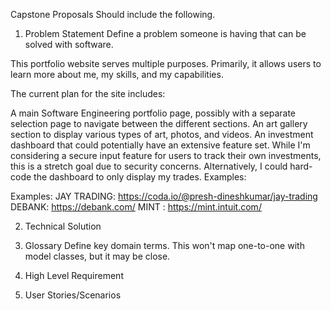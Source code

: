 Capstone Proposals
Should include the following.

1. Problem Statement
Define a problem someone is having that can be solved with software.

This portfolio website serves multiple purposes. Primarily, it allows users to learn more about me, my skills, and my capabilities.

The current plan for the site includes:

A main Software Engineering portfolio page, possibly with a separate selection page to navigate between the different sections.
An art gallery section to display various types of art, photos, and videos.
An investment dashboard that could potentially have an extensive feature set. While I'm considering a secure input feature for users to track their own investments, this is a stretch goal due to security concerns. Alternatively, I could hard-code the dashboard to only display my trades.
Examples:

Examples:
JAY TRADING: https://coda.io/@presh-dineshkumar/jay-trading
DEBANK: https://debank.com/
MINT : https://mint.intuit.com/




<!-- Note: the problem does not have to be original. It's absolutely okay to recreate an existing application: Instagram, Slack, etc. -->

<!-- Example
Running clubs across the world host group runs that are open to the public. Group runs range from an impromptu weekend run around the lake to a formal event (generate interest in the club, say thank you to friends, family, and sponsors, celebrate an occasion, etc). The important thing is that anyone can join a group run. You don't have to be a running club member.

Group run discovery is difficult. Some running clubs post a message on their home page. Others post on social media. Still others don't post anything at all and hope that word-of-mouth will spread the message. When clubs do post a message, it's usually not on a formal calendar or easy to find on a map. It's not clear if the run has already occurred.

Worse, there's no easy way to sign up for a group run. Clubs never know who will show up. If a group run is limited, it's embarrassing when too many people show up. It's also a little embarrassing when no one shows up. -->




2. Technical Solution
<!-- Briefly describe a technical solution to your problem with a couple concrete scenarios.

Example
Create an application for posting group runs on a formal calendar. Make it easy to sign up for runs.

Scenario 1
Emma is vacationing in Austin for two weeks. She wants to relax and enjoy her vacation, but she also wants to keep up on her running. Running helps her relax. She uses the Group Run application to quickly search for runs during her two-week window, located in Austin. She signs up for one or two. Running clubs in Austin know the best routes and she gets a chance to meet new people.

Scenario 2
Kelsey isn't a member of a running club, he's not ready for that commitment, but he does like to run with a group once in a while. Each weekend, he uses the Group Run application to browse runs near his Chicago neighborhood. If it feels right, he signs up and runs. There are a few running clubs near him. He doesn't have to join a club. He can pick and choose only the runs that interest him. -->

3. Glossary
Define key domain terms. This won't map one-to-one with model classes, but it may be close.

<!-- Example
Running Club
An organization based on a shared love of running. Clubs have members. They host runs. Some are informal with infrequent runs. Others are large, have budgets, and charge membership fees.

Runner
Anyone who signs up for a run. Runners can be members of a club, but don't have to be. All members are runners but not all runners are members.

Member
A runner who is formally affiliated with a running club. A runner can be a member of more than one club.

Club Admin
A running club member with an administrator role. They have more privileges in the Group Run application. All admins are members, but not all members are admins.

Run
A running event with a specific time, date, and location. A run may also include a route (stretch goal). -->

4. High Level Requirement
<!-- Briefly describe what each user role/authority can do. (These are user stories.)

Example
Create a run (MEMBER, ADMIN).
Edit a future run (MEMBER, ADMIN).
Cancel a future run (ADMIN).
Approve a run (ADMIN).
Browse runs (anyone).
Sign up for a run (authenticated).
Apply for membership (authenticated).
Approve a membership (ADMIN). -->
5. User Stories/Scenarios
<!-- Elaborate use stories.

Example
Create a Run
Create a run that runners can join.

Suggested data:

brief description (e.g. "Saturday run along the river road.")
date and time (must be in the future)
a location (choose a level of difficulty from a single address field to a separately-tracked data entity)
running club identifier (runs are always attached to a club. If a runner belongs to more than one club, they may need to choose)
max participants (null for unlimited?)
a route (data from a map integration, if appropriate)
Precondition: User must be logged in with the MEMBER or ADMIN role.

Post-condition: If the user is a MEMBER, the run is not automatically posted. It must be approved by an ADMIN. If the user is an ADMIN, they can choose to post it immediately or keep it in a pending status.

Edit a Run
Can only edit a run in the future.

Precondition: User must be logged in with the MEMBER or ADMIN role. Run datetime must be in the future.

Post-condition: If the user is a MEMBER, the run is set to a pending status even if it was initially posted. If the user is an ADMIN, they can choose to post it immediately or keep it in a pending status.

Cancel a Run
Can only cancel a run in the future.

Precondition: User must be logged in with the ADMIN role. Run datetime must be in the future.

Post-condition: Data is not deleted. The run is set to a canceled status and is no longer visible in the public UI. It is visible to the admin.

Approve a Run
Through an administrative UI, the ADMIN user finds pending runs for their club. They can choose to: post directly, edit and post, or cancel.

Precondition: User must be logged in with the ADMIN role.

Post-condition: None

Browse Runs
Decide how to display runs to anyone who uses the application.

Text-based: Users filter by date and location. Display results as HTML with action UI to sign up.
Calendar-based: Users page through a calendar UI. Limit by location or manage the UI so there's not 200 runs on a single day.
Map-based: Users navigate to different locations to see future runs as pins on the map.
Precondition: None

Post-condition: None

Sign Up for a Run
Once a runner finds a run they're interested in, they can sign up.

Precondition: User must be logged in. The run must not be over-capacity. The runner cannot already be registered for the run.

Post-condition: Runner is registered for the run.

Apply for Membership (Optional)
If a runner enjoys a club's runs, they may wish to join the club. Give them an easy way to apply for membership.

Precondition: User must be logged in. The user cannot already be a member of the club.

Post-condition: Membership is in a pending status waiting for ADMIN approval.

Approve a Membership (Optional)
Through an administrative UI, the ADMIN user finds pending memberships for their club. They can choose to accept or reject the membership application.

Precondition: User must be logged in with the ADMIN role.

Post-condition: Data is not deleted. The membership is set to a rejected status. This prevents the runner from applying again and again. -->
